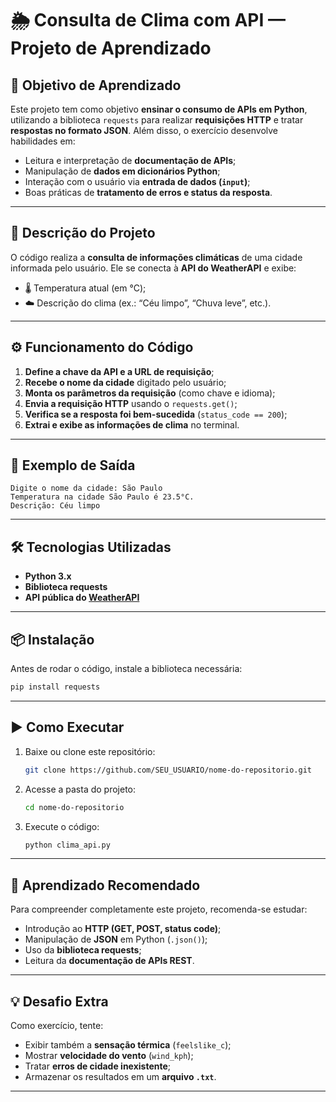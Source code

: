 # 🌦️ Consulta de Clima com API — Projeto de Aprendizado

## 🧠 Objetivo de Aprendizado

Este projeto tem como objetivo **ensinar o consumo de APIs em Python**, utilizando a biblioteca `requests` para realizar **requisições HTTP** e tratar **respostas no formato JSON**.
Além disso, o exercício desenvolve habilidades em:

* Leitura e interpretação de **documentação de APIs**;
* Manipulação de **dados em dicionários Python**;
* Interação com o usuário via **entrada de dados (`input`)**;
* Boas práticas de **tratamento de erros e status da resposta**.

---

## 🧩 Descrição do Projeto

O código realiza a **consulta de informações climáticas** de uma cidade informada pelo usuário.
Ele se conecta à **API do WeatherAPI** e exibe:

* 🌡️ Temperatura atual (em °C);
* ☁️ Descrição do clima (ex.: “Céu limpo”, “Chuva leve”, etc.).

---

## ⚙️ Funcionamento do Código

1. **Define a chave da API e a URL de requisição**;
2. **Recebe o nome da cidade** digitado pelo usuário;
3. **Monta os parâmetros da requisição** (como chave e idioma);
4. **Envia a requisição HTTP** usando o `requests.get()`;
5. **Verifica se a resposta foi bem-sucedida** (`status_code == 200`);
6. **Extrai e exibe as informações de clima** no terminal.

---

## 🧾 Exemplo de Saída

```
Digite o nome da cidade: São Paulo
Temperatura na cidade São Paulo é 23.5°C.
Descrição: Céu limpo
```

---

## 🛠️ Tecnologias Utilizadas

* **Python 3.x**
* **Biblioteca requests**
* **API pública do [WeatherAPI](https://www.weatherapi.com/)**

---

## 📦 Instalação

Antes de rodar o código, instale a biblioteca necessária:

```bash
pip install requests
```

---

## ▶️ Como Executar

1. Baixe ou clone este repositório:

   ```bash
   git clone https://github.com/SEU_USUARIO/nome-do-repositorio.git
   ```
2. Acesse a pasta do projeto:

   ```bash
   cd nome-do-repositorio
   ```
3. Execute o código:

   ```bash
   python clima_api.py
   ```

---

## 🧰 Aprendizado Recomendado

Para compreender completamente este projeto, recomenda-se estudar:

* Introdução ao **HTTP (GET, POST, status code)**;
* Manipulação de **JSON** em Python (`.json()`);
* Uso da **biblioteca requests**;
* Leitura da **documentação de APIs REST**.

---

## 💡 Desafio Extra

Como exercício, tente:

* Exibir também a **sensação térmica** (`feelslike_c`);
* Mostrar **velocidade do vento** (`wind_kph`);
* Tratar **erros de cidade inexistente**;
* Armazenar os resultados em um **arquivo `.txt`**.

---

